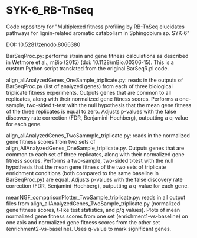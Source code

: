 # SYK-6_RB-TnSeq
Code repository for "Multiplexed fitness profiling by RB-TnSeq elucidates pathways for lignin-related aromatic catabolism in Sphingobium sp. SYK-6"

DOI: 10.5281/zenodo.8066380

BarSeqProc.py: performs strain and gene fitness calculations as described in Wetmore et al., mBio (2015) (doi: 10.1128/mBio.00306-15). This is a custom Python script translated from the original BarSeqR.pl code.

align_allAnalyzedGenes_OneSample_triplicate.py: reads in the outputs of BarSeqProc.py (list of analyzed genes) from each of three biological triplicate fitness experiments. Outputs genes that are common to all replicates, along with their normalized gene fitness scores. Performs a one-sample, two-sided t-test with the null hypothesis that the mean gene fitness of the three replicates is equal to zero. Adjusts p-values with the false discovery rate correction (FDR, Benjamini-Hochberg), outputting a q-value for each gene.

align_allAnalyzedGenes_TwoSammple_triplicate.py: reads in the normalized gene fitness scores from two sets of align_AllAnalyzedGenes_OneSample_triplicate.py. Outputs genes that are common to each set of three replicates, along with their normalized gene fitness scores. Performs a two-sample, two-sided t-test with the null hypothesis that the mean gene fitness of the two sets of triplicate enrichment conditions (both compared to the same baseline in BarSeqProc.py) are equal. Adjusts p-values with the false discovery rate correction (FDR, Benjamini-Hochberg), outputting a q-value for each gene.

meanNGF_comparisonPlotter_TwoSample_triplicate.py: reads in all output files from align_allAnalyzedGenes_TwoSample_triplicate.py (normalized gene fitness scores, t-like test statistics, and p/q values). Plots of mean normalized gene fitness scores from one set (enrichment1-vs-baseline) on one axis and normalized gene fitness scores from the other set (enrichment2-vs-baseline). Uses q-value to mark significant genes.
